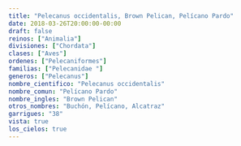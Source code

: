 ```yaml
---
title: "Pelecanus occidentalis, Brown Pelican, Pelícano Pardo"
date: 2018-03-26T20:00:00-00:00
draft: false
reinos: ["Animalia"]
divisiones: ["Chordata"]
clases: ["Aves"]
ordenes: ["Pelecaniformes"]
familias: ["Pelecanidae "]
generos: ["Pelecanus"]
nombre_cientifico: "Pelecanus occidentalis"
nombre_comun: "Pelícano Pardo"
nombre_ingles: "Brown Pelican"
otros_nombres: "Buchón, Pelícano, Alcatraz"
garrigues: "38"
vista: true
los_cielos: true
---
```

